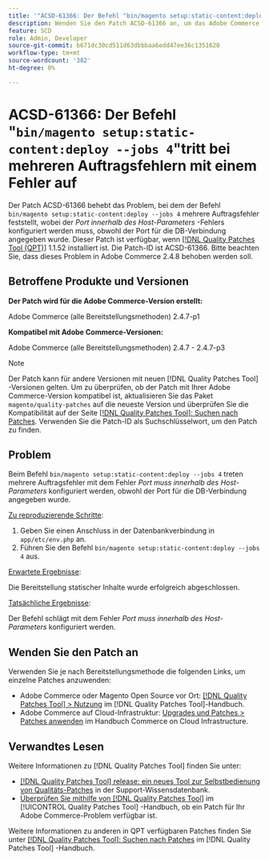 ```yaml
---
title: '"ACSD-61366: Der Befehl "bin/magento setup:static-content:deploy —jobs 4"tritt auf mehrere Auftragsfehler mit einem Fehler."'
description: Wenden Sie den Patch ACSD-61366 an, um das Adobe Commerce-Problem zu beheben, bei dem der Befehl "bin/magento setup:static-content:deploy —jobs 4"mehrere Auftragsfehler mit dem Fehler "Port muss innerhalb des Host-Parameters* konfiguriert werden"feststellt, obwohl der Port für die DB-Verbindung angegeben wurde.
feature: SCD
role: Admin, Developer
source-git-commit: b671dc30cd511d63dbbbaa6edd47ee36c1351620
workflow-type: tm+mt
source-wordcount: '382'
ht-degree: 0%

---
```


# ACSD-61366: Der Befehl &quot;`bin/magento setup:static-content:deploy --jobs 4`&quot;tritt bei mehreren Auftragsfehlern mit einem Fehler auf

Der Patch ACSD-61366 behebt das Problem, bei dem der Befehl `bin/magento setup:static-content:deploy --jobs 4` mehrere Auftragsfehler feststellt, wobei der *Port innerhalb des Host-Parameters* -Fehlers konfiguriert werden muss, obwohl der Port für die DB-Verbindung angegeben wurde. Dieser Patch ist verfügbar, wenn [[!DNL Quality Patches Tool (QPT)]](https://experienceleague.adobe.com/en/docs/commerce-knowledge-base/kb/announcements/commerce-announcements/magento-quality-patches-released-new-tool-to-self-serve-quality-patches) 1.1.52 installiert ist. Die Patch-ID ist ACSD-61366. Bitte beachten Sie, dass dieses Problem in Adobe Commerce 2.4.8 behoben werden soll.

## Betroffene Produkte und Versionen

**Der Patch wird für die Adobe Commerce-Version erstellt:**

Adobe Commerce (alle Bereitstellungsmethoden) 2.4.7-p1

**Kompatibel mit Adobe Commerce-Versionen:**

Adobe Commerce (alle Bereitstellungsmethoden) 2.4.7 - 2.4.7-p3

>[!NOTE]
>
>Der Patch kann für andere Versionen mit neuen [!DNL Quality Patches Tool] -Versionen gelten. Um zu überprüfen, ob der Patch mit Ihrer Adobe Commerce-Version kompatibel ist, aktualisieren Sie das Paket `magento/quality-patches` auf die neueste Version und überprüfen Sie die Kompatibilität auf der Seite [[!DNL Quality Patches Tool]: Suchen nach Patches](https://experienceleague.adobe.com/tools/commerce-quality-patches/index.html). Verwenden Sie die Patch-ID als Suchschlüsselwort, um den Patch zu finden.

## Problem

Beim Befehl `bin/magento setup:static-content:deploy --jobs 4` treten mehrere Auftragsfehler mit dem Fehler *Port muss innerhalb des Host-Parameters* konfiguriert werden, obwohl der Port für die DB-Verbindung angegeben wurde.

<u>Zu reproduzierende Schritte</u>:

1. Geben Sie einen Anschluss in der Datenbankverbindung in `app/etc/env.php` an.
1. Führen Sie den Befehl `bin/magento setup:static-content:deploy --jobs 4` aus.

<u>Erwartete Ergebnisse</u>:

Die Bereitstellung statischer Inhalte wurde erfolgreich abgeschlossen.

<u>Tatsächliche Ergebnisse</u>:

Der Befehl schlägt mit dem Fehler *Port muss innerhalb des Host-Parameters* konfiguriert werden.

## Wenden Sie den Patch an

Verwenden Sie je nach Bereitstellungsmethode die folgenden Links, um einzelne Patches anzuwenden:

* Adobe Commerce oder Magento Open Source vor Ort: [[!DNL Quality Patches Tool] > Nutzung](/help/tools/quality-patches-tool/usage.md) im [!DNL Quality Patches Tool]-Handbuch.
* Adobe Commerce auf Cloud-Infrastruktur: [Upgrades und Patches > Patches anwenden](https://experienceleague.adobe.com/docs/commerce-cloud-service/user-guide/develop/upgrade/apply-patches.html) im Handbuch Commerce on Cloud Infrastructure.

## Verwandtes Lesen

Weitere Informationen zu [!DNL Quality Patches Tool] finden Sie unter:

* [[!DNL Quality Patches Tool] release: ein neues Tool zur Selbstbedienung von Qualitäts-Patches](https://experienceleague.adobe.com/en/docs/commerce-knowledge-base/kb/announcements/commerce-announcements/magento-quality-patches-released-new-tool-to-self-serve-quality-patches) in der Support-Wissensdatenbank.
* [Überprüfen Sie mithilfe von  [!DNL Quality Patches Tool]](/help/tools/quality-patches-tool/patches-available-in-qpt/check-patch-for-magento-issue-with-magento-quality-patches.md) im [!UICONTROL Quality Patches Tool] -Handbuch, ob ein Patch für Ihr Adobe Commerce-Problem verfügbar ist.


Weitere Informationen zu anderen in QPT verfügbaren Patches finden Sie unter [[!DNL Quality Patches Tool]: Suchen nach Patches](https://experienceleague.adobe.com/tools/commerce-quality-patches/index.html) im [!DNL Quality Patches Tool] -Handbuch.
